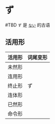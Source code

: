 # ず

 #TBD 
`ず` 是 [`ない`](ない.md) 的古语

## 活用形


| 活用形 | 词尾变形 |
| --- | ---- |
| 未然形 |      |
| 连用形 |      |
| 终止形 | ず    |
| 连体形 |      |
| 已然形 |      |
| 命令形 |      |
